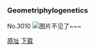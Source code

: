 ### Geometriphylogenetics
No.3010
![图片不见了~~~](https://imgs.xkcd.com/comics/geometriphylogenetics.png)

[原址](https://xkcd.com//3010) [下载](https://imgs.xkcd.com/comics/geometriphylogenetics.png)

